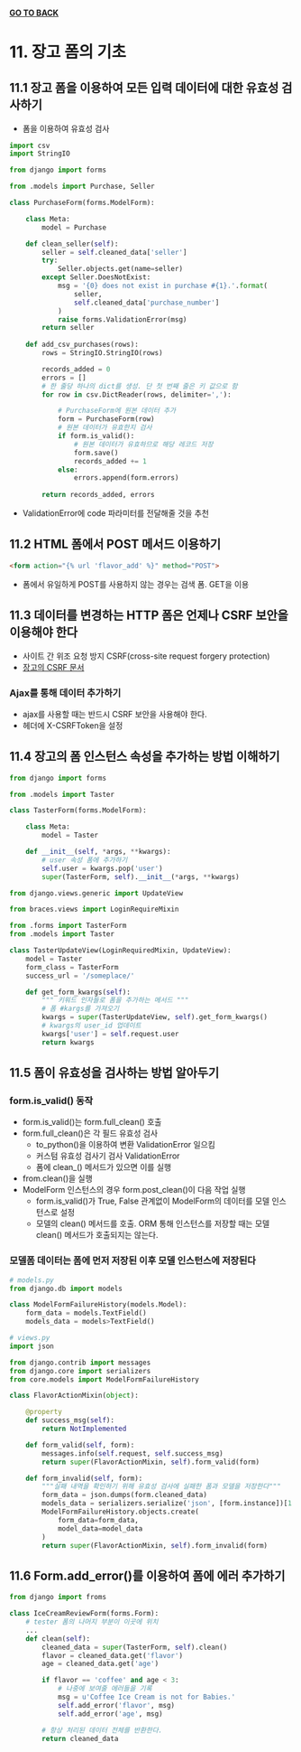 #### [GO TO BACK](../README.md)

# 11. 장고 폼의 기초

## 11.1 장고 폼을 이용하여 모든 입력 데이터에 대한 유효성 검사하기
- 폼을 이용하여 유효성 검사
``` python
import csv
import StringIO

from django import forms

from .models import Purchase, Seller

class PurchaseForm(forms.ModelForm):

    class Meta:
        model = Purchase

    def clean_seller(self):
        seller = self.cleaned_data['seller']
        try:
            Seller.objects.get(name=seller)
        except Seller.DoesNotExist:
            msg = '{0} does not exist in purchase #{1}.'.format(
                seller,
                self.cleaned_data['purchase_number']
            )
            raise forms.ValidationError(msg)
        return seller
    
    def add_csv_purchases(rows):
        rows = StringIO.StringIO(rows)

        records_added = 0
        errors = []
        # 한 줄당 하나의 dict를 생성. 단 첫 번째 줄은 키 값으로 함
        for row in csv.DictReader(rows, delimiter=','):

            # PurchaseForm에 원본 데이터 추가
            form = PurchaseForm(row)
            # 원본 데이터가 유효한지 검사
            if form.is_valid():
                # 원본 데이터가 유효하므로 해당 레코드 저장
                form.save()
                records_added += 1
            else:
                errors.append(form.errors)
            
        return records_added, errors
```
- ValidationError에 code 파라미터를 전달해줄 것을 추천

## 11.2 HTML 폼에서 POST 메서드 이용하기
``` html
<form action="{% url 'flavor_add' %}" method="POST">
```
- 폼에서 유일하게 POST를 사용하지 않는 경우는 검색 폼. GET을 이용

## 11.3 데이터를 변경하는 HTTP 폼은 언제나 CSRF 보안을 이용해야 한다
- 사이트 간 위조 요청 방지 CSRF(cross-site request forgery protection)
- [장고의 CSRF 문서](https://docs.djangoproject.com/ko/4.0/ref/csrf/)

### Ajax를 통해 데이터 추가하기
- ajax를 사용할 때는 반드시 CSRF 보안을 사용해야 한다.
- 헤더에 X-CSRFToken을 설정

## 11.4 장고의 폼 인스턴스 속성을 추가하는 방법 이해하기
``` python
from django import forms

from .models import Taster

class TasterForm(forms.ModelForm):

    class Meta:
        model = Taster

    def __init__(self, *args, **kwargs):
        # user 속성 폼에 추가하기
        self.user = kwargs.pop('user')
        super(TasterForm, self).__init__(*args, **kwargs)


```
``` python
from django.views.generic import UpdateView

from braces.views import LoginRequireMixin

from .forms import TasterForm
from .models import Taster

class TasterUpdateView(LoginRequiredMixin, UpdateView):
    model = Taster
    form_class = TasterForm
    success_url = '/someplace/'

    def get_form_kwargs(self):
        """ 키워드 인자들로 폼을 추가하는 메서드 """
        # 폼 #kargs를 가져오기
        kwargs = super(TasterUpdateView, self).get_form_kwargs()
        # kwargs의 user_id 업데이트
        kwargs['user'] = self.request.user
        return kwargs
```

## 11.5 폼이 유효성을 검사하는 방법 알아두기 
### form.is_valid() 동작
- form.is_valid()는 form.full_clean() 호출
- form.full_clean()은 각 필드 유효성 검사
    - to_python()을 이용하여 변환 ValidationError 일으킴
    - 커스텀 유효성 검사기 검사 ValidationError
    - 폼에 clean_<field>() 메서드가 있으면 이를 실행
- from.clean()을 실행
- ModelForm 인스턴스의 경우 form.post_clean()이 다음 작업 실행
    - form.is_valid()가 True, False 관계없이 ModelForm의 데이터를 모델 인스턴스로 설정
    - 모델의 clean() 메서드를 호출. ORM 통해 인스턴스를 저장할 때는 모델 clean() 메서드가 호출되지는 않는다.

### 모델폼 데이터는 폼에 먼저 저장된 이후 모델 인스턴스에 저장된다
``` python
# models.py
from django.db import models

class ModelFormFailureHistory(models.Model):
    form_data = models.TextField()
    models_data = models>TextField()
```
``` python
# views.py
import json

from django.contrib import messages
from django.core import serializers
from core.models import ModelFormFailureHistory

class FlavorActionMixin(object):

    @property
    def success_msg(self):
        return NotImplemented

    def form_valid(self, form):
        messages.info(self.request, self.success_msg)
        return super(FlavorActionMixin, self).form_valid(form)

    def form_invalid(self, form):
        """실패 내역을 확인하기 위해 유효성 검사에 실패한 폼과 모델을 저장한다"""
        form_data = json.dumps(form.cleaned_data)
        models_data = serializers.serialize('json', [form.instance])[1:-1]
        ModelFormFailureHistory.objects.create(
            form_data=form_data,
            model_data=model_data
        )
        return super(FlavorActionMixin, self).form_invalid(form)
```

## 11.6 Form.add_error()를 이용하여 폼에 에러 추가하기
``` python
from django import froms

class IceCreamReviewForm(forms.Form):
    # tester 폼의 나머지 부분이 이곳에 위치
    ...
    def clean(self):
        cleaned_data = super(TasterForm, self).clean()
        flavor = cleaned_data.get('flavor')
        age = cleaned_data.get('age')

        if flavor == 'coffee' and age < 3:
            # 나중에 보여줄 에러들을 기록
            msg = u'Coffee Ice Cream is not for Babies.'
            self.add_error('flavor', msg)
            self.add_error('age', msg)

        # 항상 처리된 데이터 전체를 반환한다.
        return cleaned_data
```